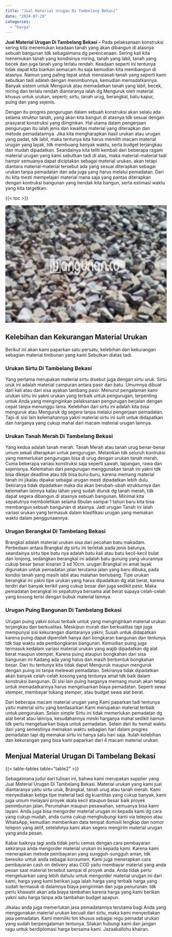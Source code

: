 ```yaml
---
title: "Jual Material Urugan Di Tambelang Bekasi"
date: "2024-07-29"
categories: 
  - "harga"
---
```


**Jual Material Urugan Di Tambelang Bekasi** – Pada pelaksanaan konstruksi sering kita menemukan keadaan tanah yang akan dibangun di atasnya sebuah bangunan tdk sebagaimana dg perencanaan. Sering kali kita menemukan tanah yang kondisinya miring, tanah yang labil, tanah yang becek dan juga tanah yang terlalu rendah. Keadaan seperti ini tentunya tidak dapat kita biarkan semacam itu saja kemudian kita membangun di atasnya. Namun yang paling tepat untuk mensiasati tanah yang seperti kami sebutkan tadi adalah dengan menimbunnya, kemudian memadatkannya. Banyak sistem untuk Menguruk atau memadatkan tanah yang labil, becek, miring dan terlalu rendah diantaranya ialah dg Menguruk oleh material khusus untuk urukan, seperti; sirtu, tanah urug, berangkal, batu kapur, puing dan yang sejenis.

Dengan itu progres pengurugan dalam sebuah konstruksi akan selalu ada selama struktur tanah, yang akan kita bangun di atasnya tdk sesuai dengan prasyarat konstruksi yang diinginkan. Hal utama dalam pengerjaan pengurugan itu ialah jenis dan kwalitas material yang diterapkan dan metode pemadatannya. Jika kita mengharapkan hasil urukan atau urugan yang padat, tdk labil, maka tentunya kita harus memilih macam material urugan yang layak, tdk membuang banyak waktu, serta budget terjangkau dan mudah dipadatkan. Seandainya kita teliti kembali dari beberapa ragam material urugan yang kami sebutkan tadi di atas, maka material-material tadi hampir semuanya dapat diciptakan sebagai material urukan. akan tetapi diantara material-material tersebut ada yang sesuai diterapkan sebagai urukan tanpa pemadatan dan ada juga yang harus melalui pemadatan. Dari itu kita mesti mempelajari material mana saja yang pantas diterapkan dengan kontruksi bangunan yang hendak kita bangun, serta estimasi waktu yang kita targetkan.

{{< toc >}}

![Jual Material Urugan Di Tambelang Bekasi](/images/jual-urugan-19.png)

## Kelebihan dan Kekurangan Material Urukan

Berikut ini akan kami paparkan satu persatu, kelebihan dan kekurangan sebagian material timbunan yang kami Sebutkan diatas tadi.

### Urukan Sirtu Di Tambelang Bekasi

Yang pertama merupakan material sirtu disebut juga dengan sirtu uruk. Sirtu uruk ini adalah material campuran antara pasir dan batu. Umumnya dibuat dari kali atau dari sisa ayakan tambang pasir. Menurut pengalaman kami urukan sirtu ini yakni urukan yang terbaik untuk pengurugan, terpenting untuk Anda yang menginginkan pelaksanaan pengurugan berjalan dengan cepat tanpa menunggu lama. Kelebihan dari sirtu ini adalah kita bisa menguruk atau Menguruk dg segera tanpa melalui pengerjaan pemadatan. Tapi di sisi lain kelemahannya yakni material sirtu ini sulit untuk didapatkan dan harganya yang cukup mahal dari macam material urugan lainnya.

### Urukan Tanah Merah Di Tambelang Bekasi

Yang kedua adalah tanah merah. Tanah Merah atau tanah urug benar-benar umum sekali diterapkan untuk pengurugan. Melainkan tdk seluruh kontruksi yang memerlukan pengurugan bisa di urug dengan urukan tanah merah. Cuma beberapa variasi konstruksi saja seperti sawah, lapangan, rawa dan sejenisnya. Kelemahan dari pengurugan menggunakan tanah ini yakni tdk bisa dikejar deadline atau tdk bisa buru-buru, karena memang material tanah ini jikalau dipakai sebagai urugan mesti dipadatkan lebih dulu. Sekiranya tidak dipadatkan maka dia akan berubah-ubah strukturnya dan kelemahan lainnya kalau lahan yang sudah diuruk dg tanah merah, tdk dapat segera dibangun di atasnya sebuah bangunan. Minimal kita sepatutnya membolehkan selama 6bulan sampai 1 tahun baru kita bisa membangun sebuah bangunan di atasnya. Jadi urugan Tanah ini ialah variasi urukan yang termasuk dalam klasifikasi urugan yang memakan waktu dalam penggunaannya.

### Urugan Berangkal Di Tambelang Bekasi

Brangkal adalah material urukan sisa dari pecahan batu makadam. Perbedaan antara Brangkal dg sirtu ini terletak pada jenis batunya, seandainya sirtu tipe batu nya adalah batu kali atau batu kecil-kecil bulat dan lonjong, sedangkan berangkal ini adalah batu gunung yang ukurannya cukup besar besar kisaran 3 sd 10cm. urugan Brangkal ini amat layak digunakan untuk pemadatan jalan terutama jalan yang baru dibuka, pada kondisi tanah yang masih labil atau malahan berlubang. Tipe urukan berangkal ini yakni tipe urukan yang harus dipadatkan dg alat berat, karena terdiri dari banyak kerikil yang cukup besar dan juga sedikit pasir. Maka pemadatan berangkal ini sepatutnya bersama alat berat supaya celah-celah yang kosong terisi dengan bubuk material lainnya.

### Urugan Puing Bangunan Di Tambelang Bekasi

Urugan puing yakni solusi terbaik untuk yang menginginkan material urukan terjangkau dan berkualitas. Meskipun murah dan berkualitas tapi juga mempunyai sisi kekurangan diantaranya yakni; Susah untuk didapatkan karena puing dapat diperoleh hanya dari bongkaran bangunan dan tentunya tdk tiap waktu ada pembongkaran bangunan. Kemudian puing juga termasuk kedalam variasi material urukan yang wajib dipadatkan dg alat berat maupun stemper. Karena puing ataupun bongkahan dari sisa bangunan ini Kadang ada yang halus dan masih berbentuk bongkahan besar. Dari itu tentunya kita tidak dapat Menguruk maupun menguruk dengan puing ini tanpa melewati pemadatan. Sekiranya tidak dipadatkan akan banyak celah-celah kosong yang tentunya amat tdk baik dalam konstruksi bangunan. Di sisi lain puing harganya memang murah akan tetapi untuk memadatkannya harus mengeluarkan biaya pemadatan. Seperti sewa stemper, membayar tukang stemper, atau budget sewa alat berat.

Dari beberapa macam material urugan yang Kami paparkan tadi tentunya yaitu material sirtu yang berdasarkan Kami merupakan material terbaik untuk pengurukan. Selain simple Sirtu ini tidak memerlukan pemadatan dg alat berat atau lainnya, kesudahannya meski harganya mahal sedikit namun tdk perlu mengeluarkan biaya untuk pemadatan. Selain dari itu hemat waktu dari yang semestinya memakan waktu sebagian hari dalam progres pemadatan tapi dg memakai sirtu ini hanya satu hari saja. Itulah kelebihan dan kekurangan yang bisa kami paparkan dari 4 macam material urukan.

## Menjual Material Urugan Di Tambelang Bekasi

{{< table-tables table="table2" >}}

Sebagaimana judul dari tulisan ini, bahwa kami merupakan supplier yang Jual Material Urugan Di Tambelang Bekasi. Material urukan yang kami jual diantaranya yaitu sirtu uruk, Brangkal, tanah urug atau tanah merah. Kami menyediakan ketiga tipe material tadi dg kuantitas yang cukup banyak, kami juga umum melayani proyek skala kecil ataupun besar baik proyek penimbunan jalan, Perumahan maupun pesawahan, semuanya bisa kami layani. Anda juga bisa mengorder material urugan ini kepada kami dg cara yang cukup mudah, anda cuma cukup menghubungi kami via telepon atau WhatsApp, kemudian memberikan data tempat domisili lengkap dan nomor telepon yang aktif, setelahnya kami akan segera mengirim material urugan yang anda pesan.

Kabar baiknya lagi anda tidak perlu cemas dengan cara pembayaran sekiranya anda mengorder material urukan ini kepada kami. Karena kami menerapkan metode pembayaran yang sungguh-sungguh aman, tdk beresiko untuk anda sebagai konsumen. Kami juga menerapkan cara pembayaran cash on delivery atau COD yaitu membayar material yang anda pesan saat material tersebut sampai di proyek anda. Anda tidak perlu mengeluarkan uang lebih dahulu untuk mengorder material urugan ini dari kami, harga yang kami berikan juga ialah harga yang terbaik harga yang sudah termasuk di dalamnya biaya pengiriman dan juga penurunan. tdk perlu khawatir akan ada biaya tambahan karena harga yang kami berikan yakni satu harga tanpa ada tambahan budget apapun.

Jikalau anda juga memerlukan jasa pemadatannya terutama bagi Anda yang menggunakan material urukan kecuali dari sirtu, maka kami menyediakan jasa pemadatan. Kami memiliki tim khusus sebagai regu pemadat urukan yang sudah berpengalaman tentunya. Silakan hubungi kami dan jangan ragu untuk berdiplomasi harga bersama kami. Jazaakallohu khairan.

